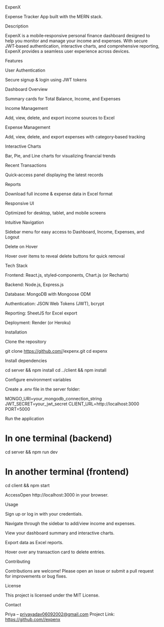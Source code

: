 ExpenX

Expense Tracker App built with the MERN stack.

Description

ExpenX is a mobile‑responsive personal finance dashboard designed to help you monitor and manage your income and expenses. With secure JWT‑based authentication, interactive charts, and comprehensive reporting, ExpenX provides a seamless user experience across devices.

Features

User Authentication

Secure signup & login using JWT tokens

Dashboard Overview

Summary cards for Total Balance, Income, and Expenses

Income Management

Add, view, delete, and export income sources to Excel

Expense Management

Add, view, delete, and export expenses with category‑based tracking

Interactive Charts

Bar, Pie, and Line charts for visualizing financial trends

Recent Transactions

Quick‑access panel displaying the latest records

Reports

Download full income & expense data in Excel format

Responsive UI

Optimized for desktop, tablet, and mobile screens

Intuitive Navigation

Sidebar menu for easy access to Dashboard, Income, Expenses, and Logout

Delete on Hover

Hover over items to reveal delete buttons for quick removal

Tech Stack

Frontend: React.js, styled‑components, Chart.js (or Recharts)

Backend: Node.js, Express.js

Database: MongoDB with Mongoose ODM

Authentication: JSON Web Tokens (JWT), bcrypt

Reporting: SheetJS for Excel export

Deployment: Render (or Heroku)

Installation

Clone the repository

git clone https://github.com/<your-username>/expenx.git
cd expenx

Install dependencies

cd server && npm install
cd ../client && npm install

Configure environment variables

Create a .env file in the server folder:

MONGO_URI=your_mongodb_connection_string
JWT_SECRET=your_jwt_secret
CLIENT_URL=http://localhost:3000
PORT=5000

Run the application

# In one terminal (backend)
cd server && npm run dev

# In another terminal (frontend)
cd client && npm start

AccessOpen http://localhost:3000 in your browser.

Usage

Sign up or log in with your credentials.

Navigate through the sidebar to add/view income and expenses.

View your dashboard summary and interactive charts.

Export data as Excel reports.

Hover over any transaction card to delete entries.

Contributing

Contributions are welcome! Please open an issue or submit a pull request for improvements or bug fixes.

License

This project is licensed under the MIT License.

Contact

Priya – priyayadav06092002@gmail.com
Project Link: https://github.com//expenx
